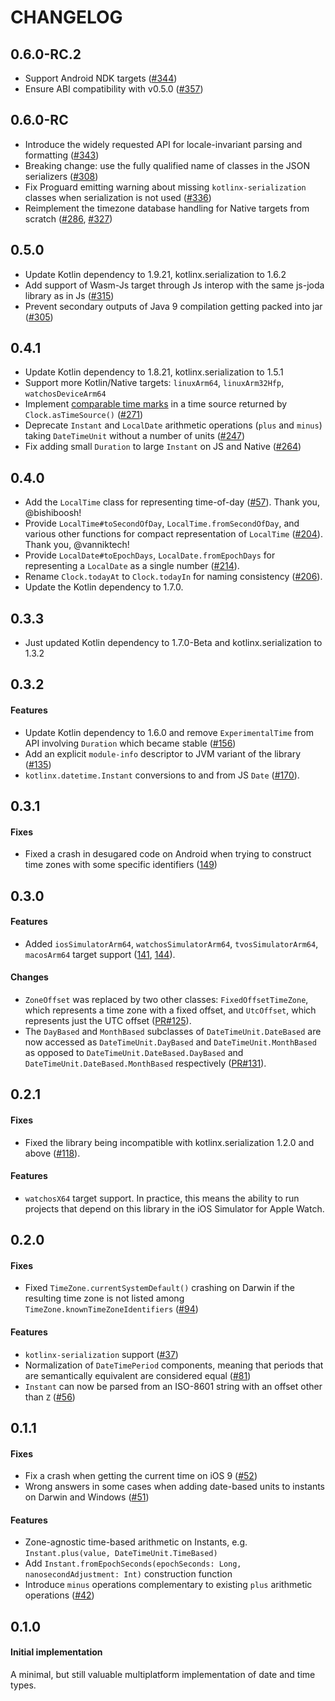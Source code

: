 # CHANGELOG

## 0.6.0-RC.2

- Support Android NDK targets ([#344](https://github.com/Kotlin/kotlinx-datetime/pull/344))
- Ensure ABI compatibility with v0.5.0 ([#357](https://github.com/Kotlin/kotlinx-datetime/pull/357))

## 0.6.0-RC

- Introduce the widely requested API for locale-invariant parsing and formatting ([#343](https://github.com/Kotlin/kotlinx-datetime/pull/343))
- Breaking change: use the fully qualified name of classes in the JSON serializers ([#308](https://github.com/Kotlin/kotlinx-datetime/pull/308))
- Fix Proguard emitting warning about missing `kotlinx-serialization` classes when serialization is not used ([#336](https://github.com/Kotlin/kotlinx-datetime/pull/336))
- Reimplement the timezone database handling for Native targets from scratch ([#286](https://github.com/Kotlin/kotlinx-datetime/pull/286), [#327](https://github.com/Kotlin/kotlinx-datetime/pull/327))

## 0.5.0

- Update Kotlin dependency to 1.9.21, kotlinx.serialization to 1.6.2
- Add support of Wasm-Js target through Js interop with the same js-joda library as in Js ([#315](https://github.com/Kotlin/kotlinx-datetime/pull/315))
- Prevent secondary outputs of Java 9 compilation getting packed into jar ([#305](https://github.com/Kotlin/kotlinx-datetime/pull/305))

## 0.4.1

- Update Kotlin dependency to 1.8.21, kotlinx.serialization to 1.5.1
- Support more Kotlin/Native targets: `linuxArm64`, `linuxArm32Hfp`, `watchosDeviceArm64`
- Implement [comparable time marks](https://kotlinlang.org/docs/time-measurement.html#measure-differences-in-time) in a time source returned by `Clock.asTimeSource()` ([#271](https://github.com/Kotlin/kotlinx-datetime/pull/271))
- Deprecate `Instant` and `LocalDate` arithmetic operations (`plus` and `minus`) taking `DateTimeUnit` without a number of units ([#247](https://github.com/Kotlin/kotlinx-datetime/pull/247))
- Fix adding small `Duration` to large `Instant` on JS and Native ([#264](https://github.com/Kotlin/kotlinx-datetime/pull/264))

## 0.4.0

- Add the `LocalTime` class for representing time-of-day ([#57](https://github.com/Kotlin/kotlinx-datetime/pull/57)). Thank you, @bishiboosh!
- Provide `LocalTime#toSecondOfDay`, `LocalTime.fromSecondOfDay`, and various other functions for compact representation of `LocalTime` ([#204](https://github.com/Kotlin/kotlinx-datetime/pull/204)). Thank you, @vanniktech!
- Provide `LocalDate#toEpochDays`, `LocalDate.fromEpochDays` for representing a `LocalDate` as a single number ([#214](https://github.com/Kotlin/kotlinx-datetime/pull/214)).
- Rename `Clock.todayAt` to `Clock.todayIn` for naming consistency ([#206](https://github.com/Kotlin/kotlinx-datetime/pull/206)).
- Update the Kotlin dependency to 1.7.0.

## 0.3.3

- Just updated Kotlin dependency to 1.7.0-Beta and kotlinx.serialization to 1.3.2

## 0.3.2

#### Features

- Update Kotlin dependency to 1.6.0 and remove `ExperimentalTime` from API involving `Duration` which became stable ([#156](https://github.com/Kotlin/kotlinx-datetime/issues/156))
- Add an explicit `module-info` descriptor to JVM variant of the library ([#135](https://github.com/Kotlin/kotlinx-datetime/pull/135))
- `kotlinx.datetime.Instant` conversions to and from JS `Date` ([#170](https://github.com/Kotlin/kotlinx-datetime/issues/170)).


## 0.3.1

#### Fixes

- Fixed a crash in desugared code on Android when trying to construct time zones with some specific identifiers ([149](https://github.com/Kotlin/kotlinx-datetime/issues/149))

## 0.3.0

#### Features

- Added `iosSimulatorArm64`, `watchosSimulatorArm64`, `tvosSimulatorArm64`, `macosArm64` target support ([141](https://github.com/Kotlin/kotlinx-datetime/issues/141), [144](https://github.com/Kotlin/kotlinx-datetime/issues/144)).

#### Changes

- `ZoneOffset` was replaced by two other classes: `FixedOffsetTimeZone`, which represents a time zone with a fixed offset, and `UtcOffset`, which represents just the UTC offset ([PR#125](https://github.com/Kotlin/kotlinx-datetime/pull/125)).
- The `DayBased` and `MonthBased` subclasses of `DateTimeUnit.DateBased` are now accessed as `DateTimeUnit.DayBased` and `DateTimeUnit.MonthBased` as opposed to `DateTimeUnit.DateBased.DayBased` and `DateTimeUnit.DateBased.MonthBased` respectively ([PR#131](https://github.com/Kotlin/kotlinx-datetime/pull/131)).

## 0.2.1

#### Fixes

- Fixed the library being incompatible with kotlinx.serialization 1.2.0 and above ([#118](https://github.com/Kotlin/kotlinx-datetime/issues/118)).

#### Features

- `watchosX64` target support. In practice, this means the ability to run projects that depend on this library in the iOS Simulator for Apple Watch.

## 0.2.0

#### Fixes

- Fixed `TimeZone.currentSystemDefault()` crashing on Darwin if the resulting time zone is not listed among `TimeZone.knownTimeZoneIdentifiers` ([#94](https://github.com/Kotlin/kotlinx-datetime/issues/94))

#### Features

- `kotlinx-serialization` support ([#37](https://github.com/Kotlin/kotlinx-datetime/issues/37))
- Normalization of `DateTimePeriod` components, meaning that periods that are semantically equivalent are considered equal ([#81](https://github.com/Kotlin/kotlinx-datetime/issues/81))
- `Instant` can now be parsed from an ISO-8601 string with an offset other than `Z` ([#56](https://github.com/Kotlin/kotlinx-datetime/issues/56))

## 0.1.1

#### Fixes
 
- Fix a crash when getting the current time on iOS 9 ([#52](https://github.com/Kotlin/kotlinx-datetime/issues/52))
- Wrong answers in some cases when adding date-based units to instants on Darwin and Windows ([#51](https://github.com/Kotlin/kotlinx-datetime/issues/51)) 

#### Features

- Zone-agnostic time-based arithmetic on Instants, e.g. `Instant.plus(value, DateTimeUnit.TimeBased)`
- Add `Instant.fromEpochSeconds(epochSeconds: Long, nanosecondAdjustment: Int)` construction function
- Introduce `minus` operations complementary to existing `plus` arithmetic operations ([#42](https://github.com/Kotlin/kotlinx-datetime/issues/42))

## 0.1.0

#### Initial implementation 

A minimal, but still valuable multiplatform implementation of date and time types.
